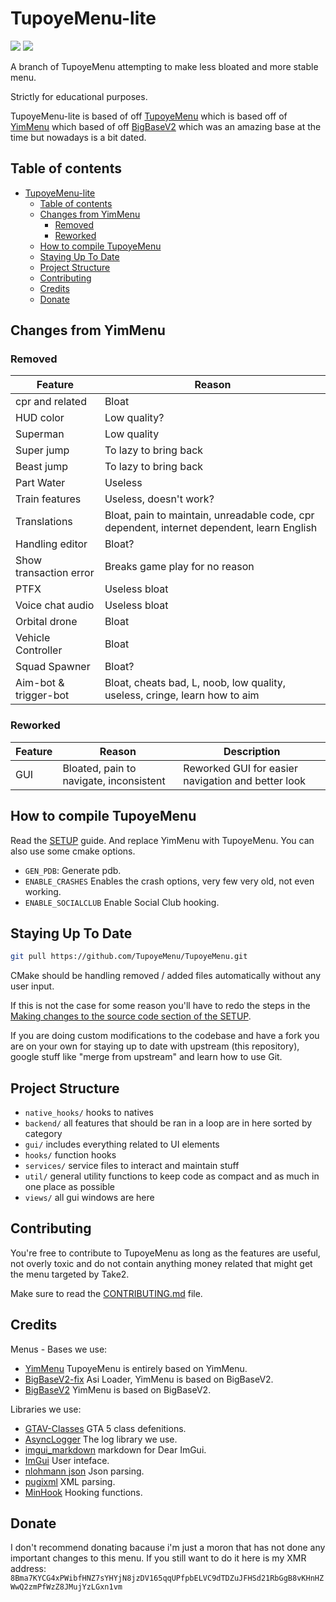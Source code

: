 # TupoyeMenu-lite

![](https://img.shields.io/badge/dynamic/json?color=ffab00&label=Online%20Version&query=%24.game.online&url=https%3A%2F%2Fraw.githubusercontent.com%2FTupoyeMenu%2FTupoyeMenu%2Flite%2Fmetadata.json&style=flat-square&labelColor=000000) ![](https://img.shields.io/badge/dynamic/json?color=ffab00&label=Game%20Build&query=%24.game.build&url=https%3A%2F%2Fraw.githubusercontent.com%2FTupoyeMenu%2FTupoyeMenu%2Flite%2Fmetadata.json&style=flat-square&labelColor=000000)

A branch of TupoyeMenu attempting to make less bloated and more stable menu.

Strictly for educational purposes.

TupoyeMenu-lite is based of off [TupoyeMenu](https://github.com/TupoyeMenu/TupoyeMenu) which is based off of [YimMenu](https://github.com/YimMenu/YimMenu) which based of off [BigBaseV2](https://github.com/Pocakking/BigBaseV2) which was an amazing base at the time but nowadays is a bit dated.

## Table of contents

- [TupoyeMenu-lite](#tupoyemenu-lite)
  - [Table of contents](#table-of-contents)
  - [Changes from YimMenu](#changes-from-yimmenu)
    - [Removed](#removed)
    - [Reworked](#reworked)
  - [How to compile TupoyeMenu](#how-to-compile-tupoyemenu)
  - [Staying Up To Date](#staying-up-to-date)
  - [Project Structure](#project-structure)
  - [Contributing](#contributing)
  - [Credits](#credits)
  - [Donate](#donate)

## Changes from YimMenu
### Removed
| Feature                | Reason                                                                                     |
| ---------------------- | ------------------------------------------------------------------------------------------ |
| cpr and related        | Bloat                                                                                      |
| HUD color              | Low quality?                                                                               |
| Superman               | Low quality                                                                                |
| Super jump             | To lazy to bring back                                                                      |
| Beast jump             | To lazy to bring back                                                                      |
| Part Water             | Useless                                                                                    |
| Train features         | Useless, doesn't work?                                                                     |
| Translations           | Bloat, pain to maintain, unreadable code, cpr dependent, internet dependent, learn English |
| Handling editor        | Bloat?                                                                                     |
| Show transaction error | Breaks game play for no reason                                                             |
| PTFX                   | Useless bloat                                                                              |
| Voice chat audio       | Useless bloat                                                                              |
| Orbital drone          | Bloat                                                                                      |
| Vehicle Controller     | Bloat                                                                                      |
| Squad Spawner          | Bloat?                                                                                     |
| Aim-bot & trigger-bot  | Bloat, cheats bad, L, noob, low quality, useless, cringe, learn how to aim                 |

### Reworked
| Feature | Reason                                  | Description                                        |
| ------- | --------------------------------------- | -------------------------------------------------- |
| GUI     | Bloated, pain to navigate, inconsistent | Reworked GUI for easier navigation and better look |


## How to compile TupoyeMenu

Read the [SETUP](https://github.com/YimMenu/YimMenu/wiki/Setup-your-PC-for-YimMenu-Development) guide.
And replace YimMenu with TupoyeMenu.
You can also use some cmake options.
 - `GEN_PDB`: Generate pdb.
 - `ENABLE_CRASHES` Enables the crash options, very few very old, not even working.
 - `ENABLE_SOCIALCLUB` Enable Social Club hooking.

## Staying Up To Date
```bash
git pull https://github.com/TupoyeMenu/TupoyeMenu.git
```

CMake should be handling removed / added files automatically without any user input.

If this is not the case for some reason you'll have to redo the steps in the [Making changes to the source code section of the SETUP](https://github.com/YimMenu/YimMenu/wiki/Setup-your-PC-for-YimMenu-Development#making-changes-to-the-source-code).

If you are doing custom modifications to the codebase and have a fork you are on your own for staying up to date with upstream (this repository), google stuff like "merge from upstream" and learn how to use Git.

## Project Structure
- `native_hooks/` hooks to natives
- `backend/` all features that should be ran in a loop are in here sorted by category
- `gui/` includes everything related to UI elements
- `hooks/` function hooks
- `services/` service files to interact and maintain stuff
- `util/` general utility functions to keep code as compact and as much in one place as possible
- `views/` all gui windows are here

## Contributing

You're free to contribute to TupoyeMenu as long as the features are useful, not overly toxic and do not contain anything money related that might get the menu targeted by Take2.

Make sure to read the [CONTRIBUTING.md](CONTRIBUTING.md) file.

## Credits
Menus - Bases we use:
 - [YimMenu](https://github.com/YimMenu/YimMenu) TupoyeMenu is entirely based on YimMenu.
 - [BigBaseV2-fix](https://bitbucket.org/gir489/bigbasev2-fix) Asi Loader, YimMenu is based on BigBaseV2.
 - [BigBaseV2](https://github.com/Pocakking/BigBaseV2) YimMenu is based on BigBaseV2.

Libraries we use:
 - [GTAV-Classes](https://github.com/Yimura/GTAV-Classes) GTA 5 class defenitions.
 - [AsyncLogger](https://github.com/Yimura/AsyncLogger) The log library we use.
 - [imgui_markdown](https://github.com/juliettef/imgui_markdown) markdown for Dear ImGui.
 - [ImGui](https://github.com/ocornut/imgui) User inteface.
 - [nlohmann json](https://github.com/nlohmann/json) Json parsing.
 - [pugixml](https://github.com/zeux/pugixml) XML parsing.
 - [MinHook](https://github.com/TsudaKageyu/minhook) Hooking functions.

## Donate
I don't recommend donating bacause i'm just a moron that has not done any important changes to this menu.
If you still want to do it here is my XMR address:
`8Bma7KYCG4xPWibfHNZ7sYHYjN8jzDV165qqUPfpbELVC9dTDZuJFHSd21RbGgB8vKHnHZWwQ2zmPfWzZ8JMujYzLGxn1vm`
